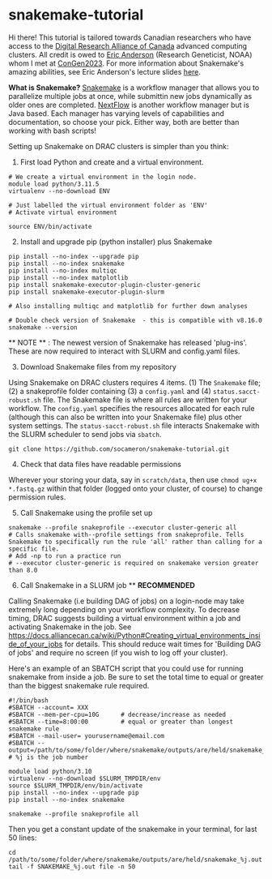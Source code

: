 # snakemake-tutorial
Hi there! This tutorial is tailored towards Canadian researchers who have access to the [Digital Research Alliance of Canada](alliancecan.ca/en) advanced computing clusters. All credit is owed to [Eric Anderson](https://github.com/eriqande/mega-lcwgs-pw-fst-snakeflow) (Research Geneticist, NOAA) whom I met at [ConGen2023](https://www.umt.edu/ces/conferences/congen/). For more information about Snakemake's amazing abilities, see Eric Anderson's lecture slides [here](https://eriqande.github.io/con-gen-2023/slides/snake-slides.html#/section). 

**What is Snakemake?**
[Snakemake](https://snakemake.readthedocs.io/en/stable/) is a workflow manager that allows you to parallelize multiple jobs at once, while submittin new jobs dynamically as older ones are completed.  [NextFlow](https://www.nextflow.io/) is another workflow manager but is Java based. Each manager has varying levels of capabilities and documentation, so choose your pick. Either way, both are better than working with bash scripts!

Setting up Snakemake on DRAC clusters is simpler than you think:

1. First load Python and create and a virtual environment.

```
# We create a virtual environment in the login node.
module load python/3.11.5
virtualenv --no-download ENV

# Just labelled the virtual environment folder as 'ENV'
# Activate virtual environment

source ENV/bin/activate
```

2. Install and upgrade pip (python installer) plus Snakemake

```
pip install --no-index --upgrade pip
pip install --no-index snakemake
pip install --no-index multiqc
pip install --no-index matplotlib
pip install snakemake-executor-plugin-cluster-generic
pip install snakemake-executor-plugin-slurm

# Also installing multiqc and matplotlib for further down analyses

# Double check version of Snakemake  - this is compatible with v8.16.0
snakemake --version

```
** NOTE ** : The newest version of Snakemake has released 'plug-ins'. These are now required to interact with SLURM and config.yaml files. 

3. Download Snakemake files from my repository

Using Snakemake on DRAC clusters requires 4 items. (1) The `Snakemake` file; (2) a snakeprofile folder containing (3) a `config.yaml` and (4) `status.sacct-robust.sh` file. The Snakemake file is where all rules are written for your workflow. The `config.yaml` specifies the resources allocated for each rule (although this can also be written into your Snakemake file) plus other system settings. The `status-sacct-robust.sh` file interacts Snakemake with the SLURM scheduler to send jobs via `sbatch`. 

```
git clone https://github.com/socameron/snakemake-tutorial.git
```

4. Check that data files have readable permissions

Wherever your storing your data, say in `scratch/data`, then use `chmod ug+x *.fastq.gz` within that folder (logged onto your cluster, of course) to change permission rules. 

5. Call Snakemake using the profile set up

```
snakemake --profile snakeprofile --executor cluster-generic all
# Calls snakemake with--profile settings from snakeprofile. Tells Snakemake to specifically run the rule 'all' rather than calling for a specific file.
# Add -np to run a practice run
# --executor cluster-generic is required on snakemake version greater than 8.0
```

6. Call Snakemake in a SLURM job ** **RECOMMENDED**

Calling Snakemake (i.e building DAG of jobs) on a login-node may take extremely long depending on your workflow complexity. To decrease timing, DRAC suggests building a virtual environment within a job and activating Snakemake in the job. See https://docs.alliancecan.ca/wiki/Python#Creating_virtual_environments_inside_of_your_jobs for details. This should reduce wait times for 'Building DAG of jobs' and require no screen (if you wish to log off your cluster).

Here's an example of an SBATCH script that you could use for running snakemake from inside a job. Be sure to set the total time to equal or greater than the biggest snakemake rule required.

```
#!/bin/bash
#SBATCH --account= XXX
#SBATCH --mem-per-cpu=10G      # decrease/increase as needed
#SBATCH --time=8:00:00         # equal or greater than longest snakemake rule
#SBATCH --mail-user= yourusername@email.com
#SBATCH --output=/path/to/some/folder/where/snakemake/outputs/are/held/snakemake_%j.out # %j is the job number

module load python/3.10
virtualenv --no-download $SLURM_TMPDIR/env
source $SLURM_TMPDIR/env/bin/activate
pip install --no-index --upgrade pip
pip install --no-index snakemake

snakemake --profile snakeprofile all
```

Then you get a constant update of the snakemake in your terminal, for last 50 lines:

```
cd /path/to/some/folder/where/snakemake/outputs/are/held/snakemake_%j.out
tail -f SNAKEMAKE_%j.out file -n 50 
```
